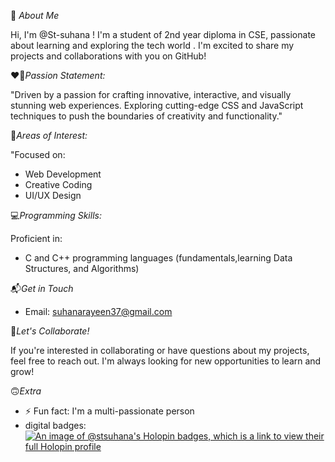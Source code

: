  👋 *About Me*

Hi, I'm @St-suhana ! I'm a student of 2nd year diploma in CSE, passionate about learning and exploring the tech world . 
I'm excited to share my projects and collaborations with you on GitHub!

❤️‍🔥*Passion Statement:*

"Driven by a passion for crafting innovative, interactive, and visually stunning web experiences.
Exploring cutting-edge CSS and JavaScript techniques to push the boundaries of creativity and functionality."

🥀*Areas of Interest:*

"Focused on:
- Web Development
- Creative Coding
- UI/UX Design

💻*Programming Skills:*

Proficient in:
- C and C++ programming languages (fundamentals,learning Data Structures, and Algorithms)

📬*Get in Touch*

- Email: suhanarayeen37@gmail.com

🤝*Let's Collaborate!*

If you're interested in collaborating or have questions about my projects,
feel free to reach out. I'm always looking for new opportunities to learn and grow!

🙃*Extra*
- ⚡ Fun fact: I'm a multi-passionate person
- digital badges: [![An image of @stsuhana's Holopin badges, which is a link to view their full Holopin profile](https://holopin.me/stsuhana)](https://holopin.io/@stsuhana)
<!---
St-suhana/St-suhana is a ✨ special ✨ repository because its `README.md` (this file) appears on your GitHub profile.
You can click the Preview link to take a look at your changes.
--->
